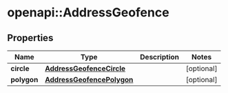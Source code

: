 # openapi::AddressGeofence

## Properties
Name | Type | Description | Notes
------------ | ------------- | ------------- | -------------
**circle** | [**AddressGeofenceCircle**](AddressGeofence_circle.md) |  | [optional] 
**polygon** | [**AddressGeofencePolygon**](AddressGeofence_polygon.md) |  | [optional] 


